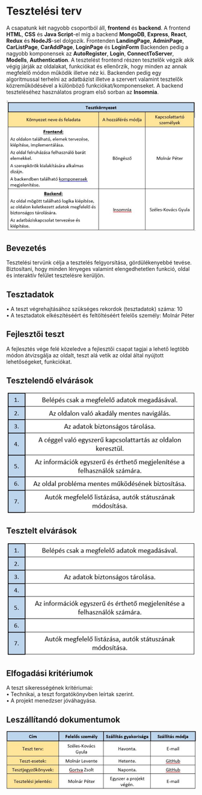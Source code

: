 # Tesztelési terv
A csapatunk két nagyobb csoportból áll, <strong>frontend</strong> és <strong>backend</strong>. A frontend <strong>HTML</strong>, <strong>CSS</strong> és <strong>Java Script</strong>-el míg a backend <strong>MongoDB</strong>, <strong>Express</strong>, <strong>React</strong>, <strong>Redux</strong> és <strong>NodeJS</strong>-sel dolgozik. Frontenden <strong>LandingPage</strong>, <strong>AdminPage</strong>, <strong>CarListPage</strong>, <strong>CarAddPage</strong>, <strong>LoginPage</strong> és <strong>LoginForm</strong> Backenden pedig a nagyobb komponensek az <strong>AutoRegister</strong>, <strong>Login</strong>, <strong>ConnectToServer</strong>, <strong>Modells</strong>, <strong>Authentication</strong>. A tesztelést frontend részen tesztelők végzik akik végig járják az oldalakat, funkciókat és ellenőrzik, hogy minden az annak megfelelő módon működik illetve néz ki. Backenden pedig egy algoritmussal terhelni az adatbázist illetve a szervert valamint tesztelők közreműködésével a különböző funkciókat/komponenseket. A backend teszteléséhez használatos program első sorban az <strong>Insomnia</strong>.</br>

![Tesztkörnyezet](Pictures/tesztkornyezet.jpg)

## Bevezetés
Tesztelési tervünk célja a tesztelés felgyorsítása, gördülékenyebbé tevése. Biztosítani, hogy minden lényeges valamint elengedhetetlen funkció, oldal és interaktív felület tesztelésre kerüljön. 


## Tesztadatok
•	A teszt végrehajtásához szükséges rekordok (tesztadatok) száma: 10</br>
•	A tesztadatok elkészítéséért és feltöltéséért felelős személy: Molnár Péter


## Fejlesztői teszt
A fejlesztés vége felé közeledve a fejlesztői csapat tagjai a lehető legtöbb módon átvizsgálja az oldalt, teszt alá vetik az oldal által nyújtott lehetőségeket, funkciókat. 


## Tesztelendő elvárások
![TesztelendőElvárások](Pictures/tesztelendo_elvarasok2.jpg)


## Tesztelt elvárások
![TeszteltElvárások](Pictures/tesztelt_elvarasok2.jpg)


## Elfogadási kritériumok
A teszt sikerességének kritériumai:</br>
•	Technikai, a teszt forgatókönyvben leírtak szerint.</br>
•	A projekt menedzser jóváhagyása.


## Leszállítandó dokumentumok
![LeszállítandóTesztDokumentumok](Pictures/leszallitando_teszt_dokumentumok.jpg)
